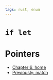 ```yaml
---
tags: rust, enum
---
```

# `if let`

# Pointers
- [Chapter 6: home](ch06_00_enums.md)
- [Previously: match](ch06_02_match.md)